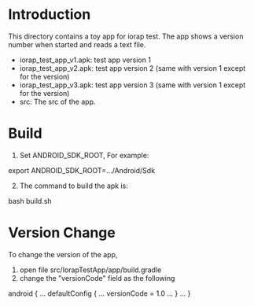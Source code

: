 # Introduction

This directory contains a toy app for iorap test. The app shows a version number
when started and reads a text file.

 * iorap_test_app_v1.apk: test app version 1
 * iorap_test_app_v2.apk: test app version 2 (same with version 1 except for the
   version)
 * iorap_test_app_v3.apk: test app version 3 (same with version 1 except for the
   version)
 * src: The src of the app.

# Build
1. Set ANDROID_SDK_ROOT, For example:

  export ANDROID_SDK_ROOT=.../Android/Sdk

2. The command to build the apk is:

  bash build.sh

# Version Change
To change the version of the app,
 1. open file src/IorapTestApp/app/build.gradle
 2. change the "versionCode" field as the following

   android {
      ...
      defaultConfig {
          ...
          versionCode = 1.0
          ...
      }
      ...
   }




